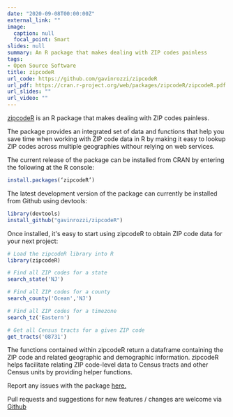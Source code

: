 ```yaml
---
date: "2020-09-08T00:00:00Z"
external_link: ""
image:
  caption: null
  focal_point: Smart
slides: null
summary: An R package that makes dealing with ZIP codes painless
tags:
- Open Source Software
title: zipcodeR
url_code: https://github.com/gavinrozzi/zipcodeR
url_pdf: https://cran.r-project.org/web/packages/zipcodeR/zipcodeR.pdf
url_slides: ""
url_video: ""
---
```


[zipcodeR](https://gavinrozzi.github.io/zipcodeR/) is an R package that makes dealing with ZIP codes painless.

The package provides an integrated set of data and functions that help you save time when working with ZIP code data in R by making it easy to lookup ZIP codes across multiple geographies withour relying on web services.

The current release of the package can be installed from CRAN by entering the following at the R console:

```r
install.packages(‘zipcodeR’)
```

The latest development version of the package can currently be installed from Github using devtools:

```r
library(devtools)
install_github("gavinrozzi/zipcodeR")
```

Once installed, it's easy to start using zipcodeR to obtain ZIP code data for your next project:

```r
# Load the zipcodeR library into R
library(zipcodeR)

# Find all ZIP codes for a state
search_state('NJ')

# Find all ZIP codes for a county
search_county('Ocean','NJ')

# Find all ZIP codes for a timezone
search_tz('Eastern')

# Get all Census tracts for a given ZIP code
get_tracts('08731')
```

The functions contained within zipcodeR return a dataframe containing the ZIP code and related geographic and demographic information. zipcodeR helps facilitate relating ZIP code-level data to Census tracts and other Census units by providing helper functions.

Report any issues with the package [here.](https://github.com/gavinrozzi/zipcodeR/issues)

Pull requests and suggestions for new features / changes are welcome via [Github](https://github.com/gavinrozzi/zipcodeR)
